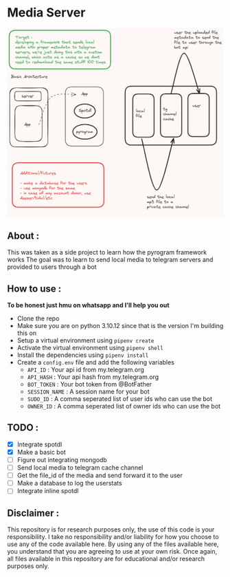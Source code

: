 # Media Server
![Basic Architecture](assets/architecture.jpg)

## About :
This was taken as a side project to learn how the pyrogram framework works
The goal was to learn to send local media to telegram servers and provided to users through a bot

## How to use :
**To be honest just hmu on whatsapp and I'll help you out**
- Clone the repo
- Make sure you are on python 3.10.12 since that is the version I'm building this on
- Setup a virtual environment using `pipenv create`
- Activate the virtual environment using `pipenv shell`
- Install the dependencies using `pipenv install`
- Create a `config.env` file and add the following variables
    - `API_ID` : Your api id from my.telegram.org
    - `API_HASH` : Your api hash from my.telegram.org
    - `BOT_TOKEN` : Your bot token from @BotFather
    - `SESSION_NAME` : A session name for your bot
    - `SUDO_ID` : A comma seperated list of user ids who can use the bot
    - `OWNER_ID` : A comma seperated list of owner ids who can use the bot

## TODO :
- [x] Integrate spotdl
- [x] Make a basic bot
- [ ] Figure out integrating mongodb
- [ ] Send local media to telegram cache channel
- [ ] Get the file_id of the media and send forward it to the user
- [ ] Make a database to log the userstats
- [ ] Integrate inline spotdl

## Disclaimer :
This repository is for research purposes only, the use of this code is your responsibility. I take no responsibility and/or liability for how you choose to use any of the code available here. By using any of the files available here, you understand that you are agreeing to use at your own risk. Once again, all files available in this repository are for educational and/or research purposes only.